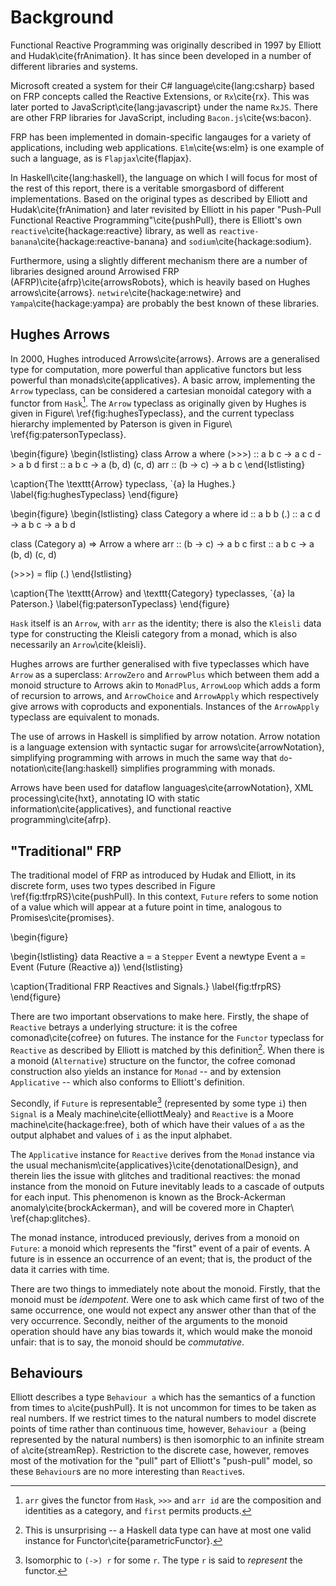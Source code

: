Background
==========

Functional Reactive Programming was originally described in
1997 by Elliott and Hudak\cite{frAnimation}. It has since been
developed in a number of different libraries and systems.

Microsoft created a system for their C# language\cite{lang:csharp}
based on FRP concepts called the Reactive Extensions, or `Rx`\cite{rx}.
This was later ported to JavaScript\cite{lang:javascript} under the
name `RxJS`. There are other FRP libraries for JavaScript, including
`Bacon.js`\cite{ws:bacon}.

FRP has been implemented in domain-specific langauges for a variety
of applications, including web applications. `Elm`\cite{ws:elm} is
one example of such a language, as is `Flapjax`\cite{flapjax}.

In Haskell\cite{lang:haskell}, the language on which I will focus
for most of the rest of this report, there is a veritable smorgasbord
of different implementations. Based on the original types as described
by Elliott and Hudak\cite{frAnimation} and later revisited by Elliott
in his paper "Push-Pull Functional Reactive Programming"\cite{pushPull},
there is Elliott's own `reactive`\cite{hackage:reactive} library,
as well as `reactive-banana`\cite{hackage:reactive-banana} and
`sodium`\cite{hackage:sodium}.

Furthermore, using a slightly different mechanism there are a number
of libraries designed around Arrowised FRP
(AFRP)\cite{afrp}\cite{arrowsRobots}, which is heavily based on
Hughes arrows\cite{arrows}.  `netwire`\cite{hackage:netwire} and
`Yampa`\cite{hackage:yampa} are probably the best known of these
libraries.

Hughes Arrows
-------------

In 2000, Hughes introduced Arrows\cite{arrows}. Arrows are a generalised type
for computation, more powerful than applicative functors but less powerful than
monads\cite{applicatives}. A basic arrow, implementing the `Arrow` typeclass,
can be considered a cartesian monoidal category with a functor from
`Hask`[^mon]. The `Arrow` typeclass as originally given by Hughes is given in
Figure\ \ref{fig:hughesTypeclass}, and the current typeclass hierarchy
implemented by Paterson is given in Figure\ \ref{fig:patersonTypeclass}.

[^mon]: `arr` gives the functor from `Hask`, `>>>` and `arr id` are the
composition and identities as a category, and `first` permits products.

\begin{figure}
\begin{lstlisting}
class Arrow a where
  (>>>) :: a b c -> a c d -> a b d
  first :: a b c -> a (b, d) (c, d)
  arr :: (b -> c) -> a b c
\end{lstlisting}

\caption{The \texttt{Arrow} typeclass, \`{a} la Hughes.}
\label{fig:hughesTypeclass}
\end{figure}

\begin{figure}
\begin{lstlisting}
class Category a where
  id :: a b b
  (.) :: a c d -> a b c -> a b d

class (Category a) => Arrow a where
  arr :: (b -> c) -> a b c
  first :: a b c -> a (b, d) (c, d)

(>>>) = flip (.)
\end{lstlisting}

\caption{The \texttt{Arrow} and \texttt{Category} typeclasses, \`{a} la
Paterson.}
\label{fig:patersonTypeclass}
\end{figure}

`Hask` itself is an `Arrow`, with `arr` as the identity; there is also the
`Kleisli` data type for constructing the Kleisli category from a monad, which is
also necessarily an `Arrow`\cite{kleisli}.

Hughes arrows are further generalised with five typeclasses which have `Arrow`
as a superclass: `ArrowZero` and `ArrowPlus` which between them add a monoid
structure to Arrows akin to `MonadPlus`, `ArrowLoop` which adds a form of
recursion to arrows, and `ArrowChoice` and `ArrowApply` which respectively give
arrows with coproducts and exponentials. Instances of the `ArrowApply` typeclass
are equivalent to monads.

The use of arrows in Haskell is simplified by arrow notation. Arrow notation is
a language extension with syntactic sugar for arrows\cite{arrowNotation},
simplifying programming with arrows in much the same way that
`do`-notation\cite{lang:haskell} simplifies programming with monads.

Arrows have been used for dataflow languages\cite{arrowNotation}, XML
processing\cite{hxt}, annotating IO with static information\cite{applicatives},
and functional reactive programming\cite{afrp}.

"Traditional" FRP
-----------------

The traditional model of FRP as introduced by Hudak and Elliott,
in its discrete form, uses two types described in Figure\
\ref{fig:tfrpRS}\cite{pushPull}. In this context, `Future` refers
to some notion of a value which will appear at a future point in
time, analogous to Promises\cite{promises}.

\begin{figure}

\begin{lstlisting}
data Reactive a = a `Stepper` Event a
newtype Event a = Event (Future (Reactive a))
\end{lstlisting}

\caption{Traditional FRP Reactives and Signals.}
\label{fig:tfrpRS}
\end{figure}

There are two important observations to make here. Firstly, the
shape of `Reactive` betrays a underlying structure: it is the cofree
comonad\cite{cofree} on futures. The instance for the `Functor`
typeclass for `Reactive` as described by Elliott is matched by this
definition[^par].  When there is a monoid (`Alternative`) structure
on the functor, the cofree comonad construction also yields an
instance for `Monad` -- and by extension `Applicative` -- which
also conforms to Elliott's definition.

[^par]: This is unsurprising -- a Haskell data type can have at most one valid
instance for Functor\cite{parametricFunctor}.

Secondly, if `Future` is representable[^rep] (represented by some
type `i`) then `Signal` is a Mealy machine\cite{elliottMealy} and
`Reactive` is a Moore machine\cite{hackage:free}, both of which
have their values of `a` as the output alphabet and values of `i`
as the input alphabet.

[^rep]: Isomorphic to `(->) r` for some `r`. The type `r` is said to *represent*
the functor.

The `Applicative` instance for `Reactive` derives from the `Monad`
instance via the usual
mechanism\cite{applicatives}\cite{denotationalDesign}, and therein
lies the issue with glitches and traditional reactives: the monad
instance from the monoid on Future inevitably leads to a cascade
of outputs for each input. This phenomenon is known as the Brock-Ackerman
anomaly\cite{brockAckerman}, and will be covered more in Chapter\ 
\ref{chap:glitches}.

The monad instance, introduced previously, derives from a monoid on `Future`:
a monoid which represents the "first" event of a pair of events. A
future is in essence an occurrence of an event; that is, the product
of the data it carries with time.

There are two things to immediately note about the monoid. Firstly,
that the monoid must be *idempotent*. Were one to ask which came
first of two of the same occurrence, one would not expect any answer
other than that of the very occurrence. Secondly, neither of the
arguments to the monoid operation should have any bias towards it,
which would make the monoid unfair: that is to say, the monoid
should be *commutative*.

Behaviours
----------

Elliott describes a type `Behaviour a` which has the semantics of
a function from times to `a`\cite{pushPull}. It is not uncommon for
times to be taken as real numbers. If we restrict times to the
natural numbers to model discrete points of time rather than
continuous time, however, `Behaviour a` (being represented by the
natural numbers) is then isomorphic to an infinite stream of
`a`\cite{streamRep}. Restriction to the discrete case, however,
removes most of the motivation for the "pull" part of Elliott's
"push-pull" model, so these `Behaviour`s are no more interesting
than `Reactive`s.

